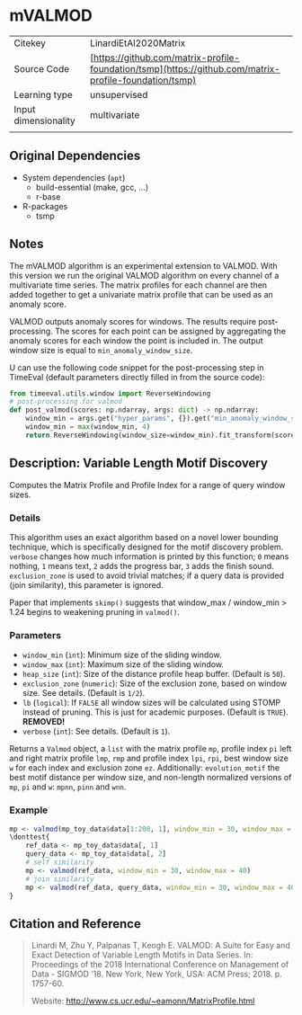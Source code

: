# mVALMOD

|||
| :--- |:---|
| Citekey | LinardiEtAl2020Matrix |
| Source Code | [https://github.com/matrix-profile-foundation/tsmp](https://github.com/matrix-profile-foundation/tsmp) |
| Learning type | unsupervised |
| Input dimensionality | multivariate |
|||

## Original Dependencies

- System dependencies (`apt`)
  - build-essential (make, gcc, ...)
  - r-base
- R-packages
  - tsmp

## Notes

The mVALMOD algorithm is an experimental extension to VALMOD. With this version we run the original VALMOD algorithm on every channel of a multivariate time series.
The matrix profiles for each channel are then added together to get a univariate matrix profile that can be used as an anomaly score.

VALMOD outputs anomaly scores for windows.
The results require post-processing.
The scores for each point can be assigned by aggregating the anomaly scores for each window the point is included in.
The output window size is equal to `min_anomaly_window_size`.

U can use the following code snippet for the post-processing step in TimeEval (default parameters directly filled in from the source code):

<!--BEGIN:timeeval-post-->
```python
from timeeval.utils.window import ReverseWindowing
# post-processing for valmod
def post_valmod(scores: np.ndarray, args: dict) -> np.ndarray:
    window_min = args.get("hyper_params", {}).get("min_anomaly_window_size", 30)
    window_min = max(window_min, 4)
    return ReverseWindowing(window_size=window_min).fit_transform(scores)
```
<!--END:timeeval-post-->

## Description: Variable Length Motif Discovery

Computes the Matrix Profile and Profile Index for a range of query window sizes.

### Details

This algorithm uses an exact algorithm based on a novel lower bounding technique, which is specifically designed for the motif discovery problem.
`verbose` changes how much information is printed by this function;
`0` means nothing, `1` means text, `2` adds the progress bar, `3` adds the finish sound.
`exclusion_zone` is used to avoid  trivial matches;
if a query data is provided (join similarity), this parameter is ignored.

Paper that implements `skimp()` suggests that window_max / window_min > 1.24 begins to weakening pruning in `valmod()`.

### Parameters

- `window_min` (`int`):
  Minimum size of the sliding window.
- `window_max` (`int`):
  Maximum size of the sliding window.
- `heap_size` (`int`):
  Size of the distance profile heap buffer.
  (Default is `50`).
- `exclusion_zone` (`numeric`):
  Size of the exclusion zone, based on window size.
  See details.
  (Default is `1/2`).
- `lb` (`logical`):
  If `FALSE` all window sizes will be calculated using STOMP instead of pruning.
  This is just for academic purposes.
  (Default is `TRUE`).
  **REMOVED!**
- `verbose` (`int`):
  See details.
  (Default is `1`).

Returns a `Valmod` object, a `list` with the matrix profile `mp`, profile index `pi` left and right matrix profile `lmp`, `rmp` and profile index `lpi`, `rpi`, best window size `w` for each index and exclusion zone `ez`.
Additionally: `evolution_motif` the best motif distance per window size, and non-length normalized versions of `mp`, `pi` and `w`:
`mpnn`, `pinn` and `wnn`.

### Example

```R
mp <- valmod(mp_toy_data$data[1:200, 1], window_min = 30, window_max = 40, verbose = 0)
\donttest{
    ref_data <- mp_toy_data$data[, 1]
    query_data <- mp_toy_data$data[, 2]
    # self similarity
    mp <- valmod(ref_data, window_min = 30, window_max = 40)
    # join similarity
    mp <- valmod(ref_data, query_data, window_min = 30, window_max = 40)
}
```

## Citation and Reference

> Linardi M, Zhu Y, Palpanas T, Keogh E. VALMOD: A Suite for Easy and Exact Detection of Variable Length Motifs in Data Series. In: Proceedings of the 2018 International Conference on Management of Data - SIGMOD '18. New York, New York, USA: ACM Press; 2018. p. 1757-60.
>
> Website: <http://www.cs.ucr.edu/~eamonn/MatrixProfile.html>
